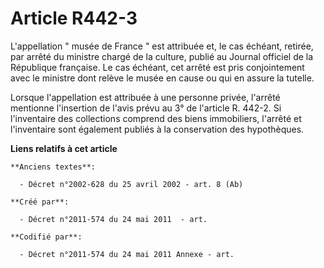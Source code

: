 # Article R442-3

L'appellation " musée de France " est attribuée et, le cas échéant, retirée, par arrêté du ministre chargé de la culture,
publié au Journal officiel de la République française. Le cas échéant, cet arrêté est pris conjointement avec le ministre
dont relève le musée en cause ou qui en assure la tutelle. 

Lorsque l'appellation est attribuée à une personne privée, l'arrêté mentionne l'insertion de l'avis prévu au 3° de l'article
R. 442-2. Si l'inventaire des collections comprend des biens immobiliers, l'arrêté et l'inventaire sont également publiés à
la conservation des hypothèques.

**Liens relatifs à cet article**

	**Anciens textes**:

	  - Décret n°2002-628 du 25 avril 2002 - art. 8 (Ab)

	**Créé par**:

	  - Décret n°2011-574 du 24 mai 2011  - art.

	**Codifié par**:

	  - Décret n°2011-574 du 24 mai 2011 Annexe - art.
